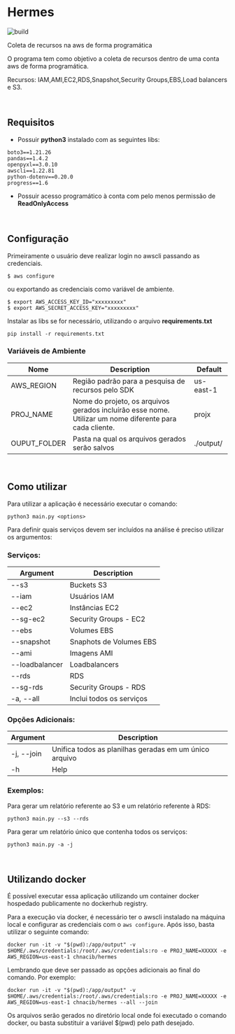 # Hermes
![build](https://github.com/chnacib/aws-sdk-hermes/actions/workflows/ci.yml/badge.svg)

Coleta de recursos na aws de forma programática

O programa tem como objetivo a coleta de recursos dentro de uma conta aws de forma programática.

Recursos: IAM,AMI,EC2,RDS,Snapshot,Security Groups,EBS,Load balancers e S3.


<br>

## Requisitos

* Possuir **python3** instalado com as seguintes libs:

```
boto3==1.21.26
pandas==1.4.2
openpyxl==3.0.10
awscli==1.22.81
python-dotenv==0.20.0
progress==1.6
```

* Possuir acesso programático à conta com pelo menos permissão de **ReadOnlyAccess**

<br>

## Configuração

Primeiramente o usuário deve realizar login no awscli passando as credenciais.
```
$ aws configure
```

ou exportando as credenciais como variável de ambiente.

```
$ export AWS_ACCESS_KEY_ID="xxxxxxxxx"
$ export AWS_SECRET_ACCESS_KEY="xxxxxxxxx"
```
Instalar as libs se for necessário, utilizando o arquivo **requirements.txt**
```
pip install -r requirements.txt
```


### Variáveis de Ambiente

| Nome | Description  | Default |
| --- |  --- |  --- |
AWS_REGION | Região padrão para a pesquisa de recursos pelo SDK | us-east-1
PROJ_NAME | Nome do projeto, os arquivos gerados incluírão esse nome. Utilizar um nome diferente para cada cliente. | projx
OUPUT_FOLDER | Pasta na qual os arquivos gerados serão salvos | ./output/

<br>

## Como utilizar

Para utilizar a aplicação é necessário executar o comando:
```
python3 main.py <options>
```
Para definir quais serviços devem ser incluídos na análise é preciso utilizar os argumentos:



### Serviços:

| Argument | Description |
| --- |  --- |
| --s3 | Buckets S3 | 
| --iam | Usuários IAM |
| --ec2 | Instâncias EC2 | 
| --sg-ec2 | Security Groups - EC2 |
| --ebs | Volumes EBS |
| --snapshot | Snaphots de Volumes EBS |
| --ami | Imagens AMI |
| --loadbalancer | Loadbalancers |
| --rds | RDS |
| --sg-rds | Security Groups - RDS |
| -a, --all | Inclui todos os serviços | 




### Opções Adicionais:

| Argument | Description |
| --- |  --- |
| -j, --join | Unifica todos as planilhas geradas em um único arquivo | 
| -h | Help | 


### Exemplos:




Para gerar um relatório referente ao S3 e um relatório referente à RDS:

```
python3 main.py --s3 --rds
```

Para gerar um relatório único que contenha todos os serviços:

```
python3 main.py -a -j
```
<br>


## Utilizando docker

É possível executar essa aplicação utilizando um container docker hospedado publicamente no dockerhub registry.

Para a execução via docker, é necessário ter o awscli instalado na máquina local e configurar as credenciais com o `aws configure`. Após isso, basta utilizar o seguinte comando:

```
docker run -it -v "$(pwd):/app/output" -v $HOME/.aws/credentials:/root/.aws/credentials:ro -e PROJ_NAME=XXXXX -e AWS_REGION=us-east-1 chnacib/hermes 
```

Lembrando que deve ser passado as opções adicionais ao final do comando. Por exemplo:

```
docker run -it -v "$(pwd):/app/output" -v $HOME/.aws/credentials:/root/.aws/credentials:ro -e PROJ_NAME=XXXXX -e AWS_REGION=us-east-1 chnacib/hermes --all --join

```

Os arquivos serão gerados no diretório local onde foi executado o comando docker, ou basta substituir a variável $(pwd) pelo path desejado.


